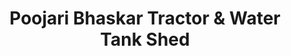 ---
title: "Poojari Bhaskar Tractor & Water Tank Shed"
url: /gollapalle-chittoor-mandal/poojari-bhaskar-tractor-und-water-tank-shed/
shop: Landwirtschaftlich
---